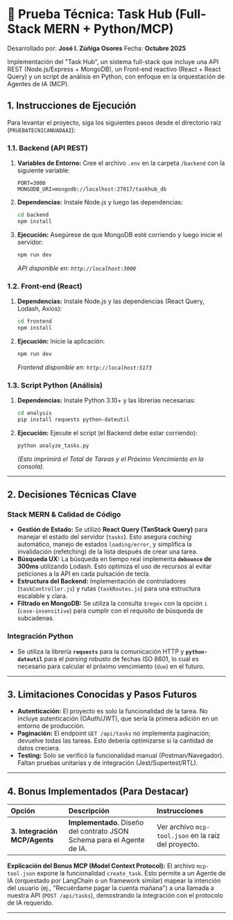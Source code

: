 # 🚀 Prueba Técnica: Task Hub (Full-Stack MERN + Python/MCP)

Desarrollado por: **José I. Zúñiga Osores** 
Fecha: **Octubre 2025**

Implementación del "Task Hub", un sistema full-stack que incluye una API REST (Node.js/Express + MongoDB), un Front-end reactivo (React + React Query) y un script de análisis en Python, con enfoque en la orquestación de Agentes de IA (MCP).

## 1. Instrucciones de Ejecución

Para levantar el proyecto, siga los siguientes pasos desde el directorio raíz (`PRUEBATECNICANUADAAI`):

### 1.1. Backend (API REST)

1.  **Variables de Entorno:** Cree el archivo `.env` en la carpeta `/backend` con la siguiente variable:
    ```
    PORT=3000
    MONGODB_URI=mongodb://localhost:27017/taskhub_db 
    ```
2.  **Dependencias:** Instale Node.js y luego las dependencias:
    ```bash
    cd backend
    npm install
    ```
3.  **Ejecución:** Asegúrese de que MongoDB esté corriendo y luego inicie el servidor:
    ```bash
    npm run dev
    ```
    *API disponible en: `http://localhost:3000`*

### 1.2. Front-end (React)

1.  **Dependencias:** Instale Node.js y las dependencias (React Query, Lodash, Axios):
    ```bash
    cd frontend
    npm install
    ```
2.  **Ejecución:** Inicie la aplicación:
    ```bash
    npm run dev
    ```
    *Frontend disponible en: `http://localhost:5173`*

### 1.3. Script Python (Análisis)

1.  **Dependencias:** Instale Python 3.10+ y las librerías necesarias:
    ```bash
    cd analysis
    pip install requests python-dateutil
    ```
2.  **Ejecución:** Ejecute el script (el Backend debe estar corriendo):
    ```bash
    python analyze_tasks.py
    ```
    *(Esto imprimirá el Total de Tareas y el Próximo Vencimiento en la consola).*

---

## 2. Decisiones Técnicas Clave

### Stack MERN & Calidad de Código
* **Gestión de Estado:** Se utilizó **React Query (TanStack Query)** para manejar el estado del servidor (`tasks`). Esto asegura *caching* automático, manejo de estados `loading/error`, y simplifica la invalidación (refetching) de la lista después de crear una tarea.
* **Búsqueda UX:** La búsqueda en tiempo real implementa **`debounce` de 300ms** utilizando Lodash. Esto optimiza el uso de recursos al evitar peticiones a la API en cada pulsación de tecla.
* **Estructura del Backend:** Implementación de controladores (`taskController.js`) y rutas (`taskRoutes.js`) para una estructura escalable y clara.
* **Filtrado en MongoDB:** Se utiliza la consulta `$regex` con la opción `i` (`case-insensitive`) para cumplir con el requisito de búsqueda de subcadenas.

### Integración Python
* Se utiliza la librería **`requests`** para la comunicación HTTP y **`python-dateutil`** para el *parsing* robusto de fechas ISO 8601, lo cual es necesario para calcular el próximo vencimiento (`due`) en el futuro.

---

## 3. Limitaciones Conocidas y Pasos Futuros

* **Autenticación:** El proyecto es solo la funcionalidad de la tarea. No incluye autenticación (OAuth/JWT), que sería la primera adición en un entorno de producción.
* **Paginación:** El endpoint `GET /api/tasks` no implementa paginación; devuelve todas las tareas. Esto debería optimizarse si la cantidad de datos creciera.
* **Testing:** Solo se verificó la funcionalidad manual (Postman/Navegador). Faltan pruebas unitarias y de integración (Jest/Supertest/RTL).

---

## 4. Bonus Implementados (Para Destacar)

| Opción | Descripción | Instrucciones |
| :--- | :--- | :--- |
| **3. Integración MCP/Agents** | **Implementado.** Diseño del contrato JSON Schema para el Agente de IA. | Ver archivo `mcp-tool.json` en la raíz del proyecto. |

**Explicación del Bonus MCP (Model Context Protocol):**
El archivo `mcp-tool.json` expone la funcionalidad `create_task`. Esto permite a un Agente de IA (orquestado por LangChain o un framework similar) mapear la intención del usuario (ej., "Recuérdame pagar la cuenta mañana") a una llamada a nuestra API (`POST /api/tasks`), demostrando la integración con el protocolo de IA requerido.

***